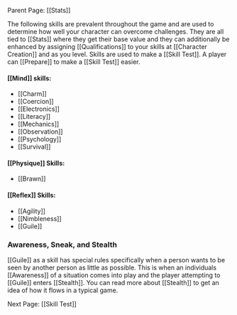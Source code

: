 Parent Page: [[Stats]]

The following skills are prevalent throughout the game and are used to determine how well your character can overcome challenges. They are all tied to [[Stats]] where they get their base value and they can additionally be enhanced by assigning [[Qualifications]] to your skills at [[Character Creation]] and as you level.
Skills are used to make a [[Skill Test]]. A player can [[Prepare]] to make a [[Skill Test]] easier.

#### [[Mind]] skills:
- [[Charm]]
- [[Coercion]]
- [[Electronics]]
- [[Literacy]]
- [[Mechanics]]
- [[Observation]]
- [[Psychology]]
- [[Survival]]

#### [[Physique]] Skills:
- [[Brawn]]

#### [[Reflex]] Skills:
- [[Agility]]
- [[Nimbleness]]
- [[Guile]]

### Awareness, Sneak, and Stealth
[[Guile]] as a skill has special rules specifically when a person wants to be seen by another person as little as possible. This is when an individuals [[Awareness]] of a situation comes into play and the player attempting to [[Guile]] enters [[Stealth]]. You can read more about [[Stealth]] to get an idea of how it flows in a typical game.

Next Page: [[Skill Test]]